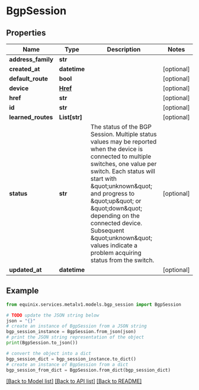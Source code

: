 # BgpSession


## Properties

Name | Type | Description | Notes
------------ | ------------- | ------------- | -------------
**address_family** | **str** |  | 
**created_at** | **datetime** |  | [optional] 
**default_route** | **bool** |  | [optional] 
**device** | [**Href**](Href.md) |  | [optional] 
**href** | **str** |  | [optional] 
**id** | **str** |  | [optional] 
**learned_routes** | **List[str]** |  | [optional] 
**status** | **str** |  The status of the BGP Session. Multiple status values may be reported when the device is connected to multiple switches, one value per switch. Each status will start with \&quot;unknown\&quot; and progress to \&quot;up\&quot; or \&quot;down\&quot; depending on the connected device. Subsequent \&quot;unknown\&quot; values indicate a problem acquiring status from the switch.  | [optional] 
**updated_at** | **datetime** |  | [optional] 

## Example

```python
from equinix.services.metalv1.models.bgp_session import BgpSession

# TODO update the JSON string below
json = "{}"
# create an instance of BgpSession from a JSON string
bgp_session_instance = BgpSession.from_json(json)
# print the JSON string representation of the object
print(BgpSession.to_json())

# convert the object into a dict
bgp_session_dict = bgp_session_instance.to_dict()
# create an instance of BgpSession from a dict
bgp_session_from_dict = BgpSession.from_dict(bgp_session_dict)
```
[[Back to Model list]](../README.md#documentation-for-models) [[Back to API list]](../README.md#documentation-for-api-endpoints) [[Back to README]](../README.md)


